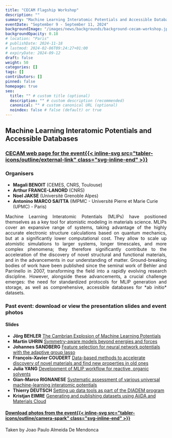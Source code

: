 ```yaml
---
title: "CECAM Flagship Workshop"
description: ""
summary: "Machine Learning Interatomic Potentials and Accessible Databases"
eventDate: "September 9 - September 11, 2024"
backgroundImage: "/images/news/backgrounds/background-cecam-workshop.jpg"
backgroundOpacity: 0.18
# location: "Paris"
# publishDate: 2024-11-18
# lastmod: 2024-02-06T09:24:27+01:00
# expiryDate: 2024-09-12
draft: false
weight: 50
categories: []
tags: []
contributors: []
pinned: false
homepage: true
seo:
  title: "" # custom title (optional)
  description: "" # custom description (recommended)
  canonical: "" # custom canonical URL (optional)
  noindex: false # false (default) or true
---
```


## Machine Learning Interatomic Potentials and Accessible Databases

### <a href="https://www.cecam.org/workshop-details/machine-learning-interatomic-potentials-and-accessible-databases-1313" class="d-flex">CECAM web page for the event{{< inline-svg src="tabler-icons/outline/external-link" class="svg-inline-end" >}}</a>

### Organisers

- **Magali BENOIT** (CEMES, CNRS, Toulouse)
- **Arthur FRANCE-LANORD** (CNRS)
- **Noel JAKSE** (Université Grenoble Alpes)
- **Antonino MARCO SAITTA** (IMPMC - Université Pierre et Marie Curie (UPMC) - Paris)

<div align="justify">
Machine Learning Interatomic Potentials (MLIPs) have positioned themselves as a key tool for atomistic modeling in materials science. MLIPs cover an expansive range of systems, taking advantage of the highly accurate electronic structure calculations based on quantum mechanics, but at a significantly lower computational cost. They allow to scale up atomistic simulations to larger systems, longer timescales, and more complex phenomena; they therefore significantly contribute to the acceleration of the discovery of novel structural and functional materials, and in the advancements in our understanding of matter. Ground-breaking bodies of work have been published since the seminal work of Behler and Parrinello in 2007, transforming the field into a rapidly evolving research discipline. However, alongside these advancements, a crucial challenge emerges: the need for standardized protocols for MLIP generation and storage, as well as comprehensive, accessible databases for *ab initio* datasets.
</div>

### Past event: download or view the presentation slides and event photos

#### Slides

- **Jörg BEHLER** <a href="/downloads/2024-09-CECAM-Workshop/slides-behler-2024-09-09-CECAM-workshop.pdf" target="_blank">The Cambrian Explosion of Machine Learning Potentials</a>
- **Martin UHRIN** <a href="/downloads/2024-09-CECAM-Workshop/slides-uhrin-2024-09-09-CECAM-workshop.pdf" target="_blank">Symmetry-aware models beyond energies and forces</a>
- **Johannes SANDBERG** <a href="/downloads/2024-09-CECAM-Workshop/slides-sandberg-2024-09-10-CECAM-workshop.pdf" target="_blank">Feature selection for neural network potentials with the adaptive group lasso</a>
- **François-Xavier COUDERT** <a href="/downloads/2024-09-CECAM-Workshop/slides-coudert-2024-09-10-CECAM-workshop.pdf" target="_blank">Data-based methods to accelerate discovery of novel materials and find new properties in old ones</a>
- **Julia YANG** <a href="/downloads/2024-09-CECAM-Workshop/slides-yang-2024-09-10-CECAM-workshop.pdf" target="_blank">Development of MLIP workflow for reactive, organic solvents</a>
- **Gian-Marco RIGNANESE** <a href="/downloads/2024-09-CECAM-Workshop/slides-rignanese-2024-09-11-CECAM-workshop.pdf" target="_blank">Systematic assessment of various universal machine-learning interatomic potentials</a>
- **Thierry DEUTSCH** <a href="/downloads/2024-09-CECAM-Workshop/slides-deutsch-2024-09-11-CECAM-workshop.pdf" target="_blank">Setting up data tools as part of the DIADEM program</a>
- **Kristjan EIMRE** <a href="/downloads/2024-09-CECAM-Workshop/slides-eimre-2024-09-11-CECAM-workshop.pdf" target="_blank">Generating and publishing datasets using AiiDA and Materials Cloud</a>

<h4 class="mb-n2"><a href="/downloads/2024-09-CECAM-Workshop/cecam-workshop-photos.zip" class="d-flex">Download photos from the event{{< inline-svg src="tabler-icons/outline/camera-spark" class="svg-inline-end" >}}</a></h4>

Taken by Joao Paulo Almeida De Mendonca

<br>

<!-- **Location:** amphithéâtre Besson, campus Phelma, Batiment A, 1130 rue de la Piscine, 38400 Saint Martin d'Hères. Campus map <a href="https://dropsu.sorbonne-universite.fr/s/gdMJ2o5FZtKn48Z" target="_blank">here</a> (look for building A, Phelma campus):

How to reach the event? The airport shuttle will drop you at the Grenoble train station. From there, take tram B (towards "Gières, Plaine des Sports"), and stop at "Bibliothèques Universitaires". Walk north and reach Building A on the map.

**Follow remotely the presentations:**

[https://grenoble-inp.zoom.us/j/92354659113](https://grenoble-inp.zoom.us/j/92354659113)

Meeting ID: 923 5465 9113

Password: 968905 -->
